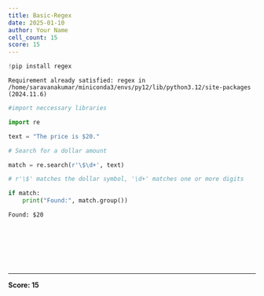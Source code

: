 ```yaml
---
title: Basic-Regex
date: 2025-01-10
author: Your Name
cell_count: 15
score: 15
---
```


```python
!pip install regex
```

    Requirement already satisfied: regex in /home/saravanakumar/miniconda3/envs/py12/lib/python3.12/site-packages (2024.11.6)



```python
#import neccessary libraries
```


```python
import re
```


```python
text = "The price is $20."
```


```python
# Search for a dollar amount
```


```python
match = re.search(r'\$\d+', text)
```


```python
# r'\$' matches the dollar symbol, '\d+' matches one or more digits
```


```python
if match:
    print("Found:", match.group())
```

    Found: $20



```python

```


```python

```


```python

```


```python

```


```python

```


```python

```


```python

```


---
**Score: 15**
